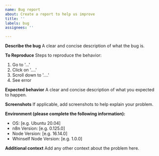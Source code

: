 ```yaml
---
name: Bug report
about: Create a report to help us improve
title: ''
labels: bug
assignees: ''

---
```


**Describe the bug**
A clear and concise description of what the bug is.

**To Reproduce**
Steps to reproduce the behavior:
1. Go to '...'
2. Click on '....'
3. Scroll down to '....'
4. See error

**Expected behavior**
A clear and concise description of what you expected to happen.

**Screenshots**
If applicable, add screenshots to help explain your problem.

**Environment (please complete the following information):**
 - OS: [e.g. Ubuntu 20.04]
 - n8n Version: [e.g. 0.125.0]
 - Node Version: [e.g. 16.14.0]
 - Whinself Node Version: [e.g. 1.0.0]

**Additional context**
Add any other context about the problem here. 